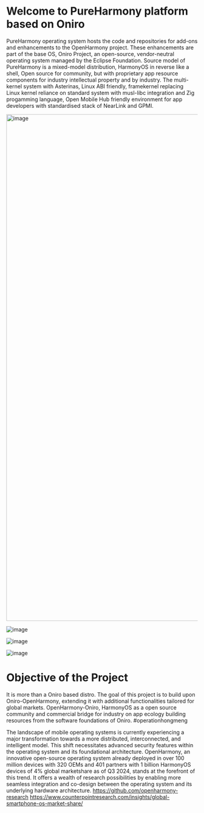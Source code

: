 # Welcome to PureHarmony platform based on Oniro
PureHarmony operating system hosts the code and repositories for add-ons and enhancements to the OpenHarmony project. These enhancements are part of the base OS, Oniro Project, an open-source, vendor-neutral operating system managed by the Eclipse Foundation. Source model of PureHarmony is a mixed-model distribution, HarmonyOS in reverse like a shell, Open source for community, but with proprietary app resource components for industry intellectual property and by industry. The multi-kernel system with Asterinas, Linux ABI friendly, framekernel replacing Linux kernel reliance on standard system with musl-libc integration and Zig progamming language, Open Mobile Hub friendly environment for app developers with standardised stack of NearLink and GPMI.

<img width="1331" alt="image" src="https://github.com/user-attachments/assets/bb4a17b8-b663-4505-921b-42cb7a720c22" />

![image](https://github.com/user-attachments/assets/7b72bdd8-a8da-439e-bac5-f4d3469569b0)

![image](https://github.com/user-attachments/assets/077962b1-b2b3-49ec-aa79-8808ef9ef2b0)

![image](https://github.com/user-attachments/assets/976a9907-3605-4b2d-8bca-625feaa34922)




# Objective of the Project
It is more than a Oniro based distro. The goal of this project is to build upon Oniro-OpenHarmony, extending it with additional functionalities tailored for global markets. OpenHarmony-Oniro, HarmonyOS as a open source community and commercial bridge for industry on app ecology building resources from the software foundations of Oniro. #operationhongmeng

The landscape of mobile operating systems is currently experiencing a major transformation towards a more distributed, interconnected, and intelligent model. This shift necessitates advanced security features within the operating system and its foundational architecture. OpenHarmony, an innovative open-source operating system already deployed in over 100 million devices with 320 OEMs and 401 partners with 1 billion HarmonyOS devices of 4% global marketshare as of Q3 2024, stands at the forefront of this trend. It offers a wealth of research possibilities by enabling more seamless integration and co-design between the operating system and its underlying hardware architecture. 
https://github.com/openharmony-research 
https://www.counterpointresearch.com/insights/global-smartphone-os-market-share/ 

<!-- Welcome to PureHarmony platform based on Oniro
PureHarmony hosts the code and repositories for add-ons and enhancements to the OpenHarmony project. These enhancements are part of the base OS, Oniro Project, an open-source, vendor-neutral operating system managed by the Eclipse Foundation.

Objective of the Project
The goal of this project is to build upon Oniro-OpenHarmony, extending it with additional functionalities tailored for global markets. OpenHarmony-Oniro, HarmonyOS as a open source community and commercial bridge for industry.

**Here are some ideas to get you started:**

🙋‍♀️ A short introduction - what is your organization all about?
🌈 Contribution guidelines - how can the community get involved?
👩‍💻 Useful resources - where can the community find your docs? Is there anything else the community should know?
🍿 Fun facts - what does your team eat for breakfast?
🧙 Remember, you can do mighty things with the power of [Markdown](https://docs.github.com/github/writing-on-github/getting-started-with-writing-and-formatting-on-github/basic-writing-and-formatting-syntax)
-->
